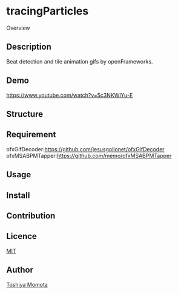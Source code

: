tracingParticles
====

Overview

## Description
Beat detection and tile animation gifs by openFrameworks.

## Demo
<https://www.youtube.com/watch?v=5c3NKWlYu-E>

## Structure
  
## Requirement
ofxGifDecoder:<https://github.com/jesusgollonet/ofxGifDecoder>
ofxMSABPMTapper:<https://github.com/memo/ofxMSABPMTapper>

## Usage

## Install

## Contribution

## Licence

[MIT](https://github.com/tcnksm/tool/blob/master/LICENCE)

## Author

[Toshiya Momota](https://github.com/superpeachman)
